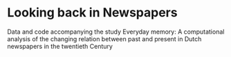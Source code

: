 # Looking back in Newspapers

Data and code accompanying the study Everyday memory: A computational analysis of the changing relation between past and present in Dutch newspapers in the twentieth Century
